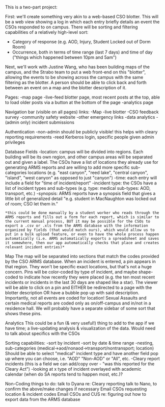 This is a two-part project:

First: we'll create something very akin to a web-based CSO blotter.  This will be a web view showing a log in which each entry briefly details an event the CSOs responded to on campus. There will be sorting and filtering capabilities of a relatively high-level sort: 

- Category of response (e.g. AOD, Injury, Student Locked out of Dorm Room)
- Occurrence, both in terms of time range (last 7 days) and time of day
  ("things which happened between 10pm and 5am")

Next, we'll work with Justine Wang, who has been building maps of the campus, and the Strabo team to put a web front-end on this "blotter", allowing the events to be showing across the campus with the same filtering as the blotter. A person should be able to click back and forth between an event on a map and the blotter description of it.

Pages:
	-map page
	-live-feed blotter page, most recent posts at the top, able to load older posts via a button at the bottom of the page
	-analytics page


Navigation bar (visible on all pages) links:
	-Map 
	-live blotter
	-CSO feedback survey
	-community safety website
	-other emergency links
	-data analytics
	-(admin only) incident submissions

Authentication
	-non-admin should be publicly visible! this helps with cleary reporting requirements
	-reed Kerberos login, specific people given admin privileges

Database Fields
	-location: campus will be divided into regions. Each building will be its own region, and other campus areas will be separated out and given a label. The CSOs have a list of locations they already use for generating ARMS reports and are willing to add more specific sub-categories locations (e.g. "east canyon", "reed lake", "central canyon", "island", "west canyon" as opposed to just "canyon")
	-time: each entry will include a field for "time of incident/report"
	-incident type: the CSOs have a list of incident types and sub-types (e.g. type: medical sub-types: AOD, transport, etc.)
	-synopsis: ARMS reports have a synopsis field that gives a little bit of generalized detail "e.g. student in MacNaughton was locked out of room; CSO let them in."

	*this could be done manually by a student worker who reads through the ARMS reports and fills out a form for each report, which is similar to the current manual process, BUT it may be possible for the CSOs to export a .csv or .xls from the ARMS database with the information organized by fields (that would match ours), which would allow us to put in a bulk upload feature, or even to have the whole process happen automatically (i.e. ARMS automatically exports a spreadsheet and saves it somewhere, then our app automatically checks that place and creates relevant incident entries)*

Map
	The map will be separated into sections that match the codes provided by the CSO ARMS database. When an incident is entered, a pin appears in that region. They won't be specific exact locations, but that's not a huge concern. Pins will be color-coded by type of incident, and maybe shape-coded to indicate how recently they were placed (e.g. the ten most recent incidents or incidents in the last 30 days are shaped like a star). The viewer will be able to click on a pin and EITHER be redirected to a page with the blotter description OR have a bubble pop up with said description.
	Importantly, not all events are coded for location! Sexual Assaults and certain medical reports are coded only as on/off-campus and in/not in a residence hall. We will probably have a separate sidebar of some sort that shows these pins.


Analytics
	This could be a fun (& very useful!) thing to add to the app if we have time; a live-updating analysis & visualization of the data. Would need to talk about specifics with the CSOs

Sorting capabilities:
	-sort by incident
	-sort by date & time range
	-nesting, sub-categories (medical->aod/nonaod->transport/nontransport; location)
		Should be able to select "medical" incident type and have another field pop up where you can choose, i.e. "AOD" "Non-AOD" or "All", etc.
	-Cleary report incidents (this is a field we can add/copy over - "was this reported for the Cleary Act")
	-looking at x type of incident overlayed with academic calendar (when do SA reports tend to happen most, etc.)?


Non-Coding things to do:
	talk to Dyana re: Cleary reporting
	talk to Nano, to confirm the above/make changes if necessary
	Email CSOs requesting location & incident codes
	Email CSOs and CUS re: figuring out how to export data from the ARMS database









